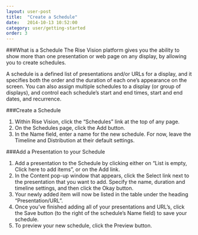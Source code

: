 ```yaml
---
layout: user-post
title:  "Create a Schedule"
date:   2014-10-13 10:52:00
category: user/getting-started
order: 3
---
```


###What is a Schedule
The Rise Vision platform gives you the ability to show more than one presentation or web page on any display, by allowing you to create schedules. 

A schedule is a defined list of presentations and/or URLs for a display, and it specifies both the order and the duration of each one’s appearance on the screen. You can also assign multiple schedules to a display (or group of displays), and control each schedule’s start and end times, start and end dates, and recurrence. 

###Create a Schedule

1. Within Rise Vision, click the “Schedules” link at the top of any page.
2. On the Schedules page, click the Add button.
3. In the Name field, enter a name for the new schedule. For now, leave the Timeline and Distribution at their default settings.

###Add a Presentation to your Schedule
1. Add a presentation to the Schedule by clicking either on “List is empty, Click here to add items”, or on the Add link.  
2. In the Content pop-up window that appears, click the Select link next to the presentation that you want to add.  Specify the name, duration and timeline settings, and then click the Okay button. 
3. Your newly added item will now be listed in the table under the heading “Presentation/URL”.  
4. Once you’ve finished adding all of your presentations and URL’s, click the Save button (to the right of the schedule’s Name field) to save your schedule.
5. To preview your new schedule, click the Preview button.
